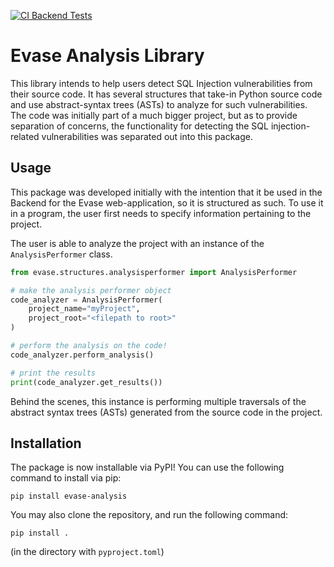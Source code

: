 [![CI Backend Tests](https://github.com/Bruce-liushaopeng/Evase/actions/workflows/ci_tests.yml/badge.svg?branch=main)](https://github.com/Bruce-liushaopeng/Evase/actions/workflows/ci_tests.yml)

# Evase Analysis Library
This library intends to help users detect SQL Injection vulnerabilities from their source code. 
It has several structures that take-in Python source code and use abstract-syntax trees (ASTs) to analyze for such vulnerabilities.
The code was initially part of a much bigger project, but as to provide separation of concerns, the functionality
for detecting the SQL injection-related vulnerabilities was separated out into this package.

## Usage
This package was developed initially with the intention that it be used in the Backend for the Evase web-application,
so it is structured as such. To use it in a program, the user first needs to specify information pertaining to the project.


The user is able to analyze the project with an instance of the `AnalysisPerformer` class. 

```python
from evase.structures.analysisperformer import AnalysisPerformer

# make the analysis performer object
code_analyzer = AnalysisPerformer(
    project_name="myProject",
    project_root="<filepath to root>"
)

# perform the analysis on the code!
code_analyzer.perform_analysis()

# print the results
print(code_analyzer.get_results())
```

Behind the scenes, this instance is performing multiple traversals of the abstract syntax trees (ASTs) generated from
the source code in the project.

## Installation
The package is now installable via PyPI! You can use the following command to install via pip:

`pip install evase-analysis`

You may also clone the repository, and run the following command:

`pip install .`

(in the directory with `pyproject.toml`)
